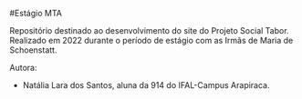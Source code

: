 #Estágio MTA

Repositório destinado ao desenvolvimento do site do Projeto Social Tabor.
Realizado em 2022 durante o período de estágio com as Irmãs de Maria de Schoenstatt.

Autora:
* Natália Lara dos Santos, aluna da 914 do IFAL-Campus Arapiraca.